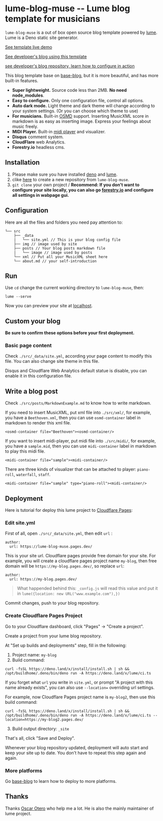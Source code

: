 # lume-blog-muse -- Lume blog template for musicians

`lume-blog-muse` is a out of box open source blog template powered by [lume](https://github.com/lumeland/lume). Lume is a Deno static site generator. 

[See template live demo](https://lume-blog-muse.pages.dev/)

[See developer's blog using this template](https://neroblackstone-blog.pages.dev/)

[see developer's blog repository, learn how to configure in action](https://github.com/NeroBlackstone/lume-blog)

This blog template base on [base-blog](https://github.com/lumeland/base-blog/), but it is more beautiful, and has more built-in features.

- **Super lightweight.** Source code less than 2MB. **No need node_modules**. 
- **Easy to configure.** Only one configuration file, control all options.
- **Auto dark mode.** Light theme and dark theme will change according to your system settings. (Or you can choose which theme to use)
- **For musicians.** Built-in [OSMD](https://opensheetmusicdisplay.org/) support. Inserting MusicXML score in markdown is as easy as inserting image. Express your feelings about music freely.
- **MIDI Player.** Built-in [midi player](https://github.com/cifkao/html-midi-player) and visualizer.
- **Disqus** comment system.
- **CloudFlare** web Analytics.
- **Forestry.io** headless cms.  

## Installation

1. Please make sure you have installed [deno](https://deno.land/) and [lume](https://lumeland.github.io/).
2. clike [here](https://github.com/NeroBlackstone/lume-blog-muse/generate) to create a new repository from `lume-blog-muse`.
3. `git clone` your own project /  **Recommend: If you don't want to configure your site locally, you can also go [forestry.io](https://forestry.io/)  and configure all settings in wabpage gui.**

## Configuration

Here are all the files and folders you need pay attention to:

```
└── src
    ├── _data
    |   └── site.yml // This is your blog config file
    ├── img // image used by site
    ├── posts // Your blog posts markdown file
    |   └── image // image used by posts
    └── xml // Put all your MusicXML sheet here
    └── about.md // your self-introduction
```

## Run

Use `cd` change the current working directory to `lume-blog-muse`, then:

```
lume --serve
```

Now you can preview your site at [localhost](http://localhost:3000/).

## Custom your blog

**Be sure to confirm these options before your first deployment.**

### Basic page content

Check `./src/_data/site.yml`, according your page content to modify this file. You can also change site theme in this file.

Disqus and Cloudflare Web Analytics default statue is disable, you can enable it in this configuration file.

## Write a blog post

Check `./src/posts/MarkdownExample.md` to know how to write markdown.

If you need to insert MusicXML, put xml file into `./src/xml/`, for example, you have a `Beethoven.xml`, then you can use `osmd-container` label in markdown to render this xml file. 

```
<osmd-container file="Beethoven"><osmd-container/>
```

If you want to insert midi-player, put midi file into `./src/midi/`, for example, you have a `sample.mid`, then you can use `midi-container` label in markdown to play this midi file.

```
<midi-container file="sample"><midi-container/>
```

There are three kinds of visualizer that can be attached to player: `piano-roll`, `waterfall`, `staff`.

```
<midi-container file="sample" type="piano-roll"><midi-container/>
```

## Deployment

Here is tutorial for deploy this lume project to [Cloudflare Pages](https://pages.cloudflare.com/):

### Edit site.yml

First of all, open `./src/_data/site.yml`, then edit `url` :

```
author:
  url: https://lume-blog-muse.pages.dev/
```



This is your site url. Cloudflare pages provide free domain for your site. For example, you will create a cloudflare pages project name `my-blog`, then free domain will be `https://my-blog.pages.dev/`, so replace `url`:

```
author:
  url: https://my-blog.pages.dev/
```

> What happended behind this: `_config.js` will read this value and put it in `lume({location: new URL("www.example.com"),})`

Commit changes, push to your blog repository.

### Create Cloudflare Pages Project

Go to your Cloudflare dashboard, click "Pages" -> "Create a project".

Create a project from your lume blog repository.

At "Set up builds and deployments" step, fill in the following:

1. Project name: `my-blog`
2. Build command:

```
curl -fsSL https://deno.land/x/install/install.sh | sh && /opt/buildhome/.deno/bin/deno run -A https://deno.land/x/lume/ci.ts
```

If you forget what `url` you write in `site.yml`, or prompt "A project with this name already exists", you can also use `--location=` overriding url settings. 

For example, now Cloudflare Pages project name is `my-blog2`, then use this build command:

```
curl -fsSL https://deno.land/x/install/install.sh | sh && /opt/buildhome/.deno/bin/deno run -A https://deno.land/x/lume/ci.ts --location=https://my-blog2.pages.dev/
```

3. Build output directory: `_site`

That's all, click "Save and Deploy".

Whenever your blog repository updated, deployment will auto start and keep your site up to date. You don't have to repeat this step again and again.

### More platforms

Go [base-blog](https://github.com/lumeland/base-blog#deployment) to learn how to deploy to more platforms.

## Thanks 

Thanks [Oscar Otero](https://github.com/oscarotero) who help me a lot. He is also the mainly maintainer of lume project.
